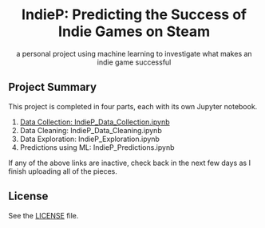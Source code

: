 <h1 align="center">
    IndieP: Predicting the Success of Indie Games on Steam
</h1>

<p align="center">a personal project using machine learning to investigate what makes an indie game successful</p>

## Project Summary

This project is completed in four parts, each with its own Jupyter notebook.

1. [Data Collection: IndieP_Data_Collection.ipynb](https://github.com/argwood/IndieP/blob/master/IndieP_Data_Collection.ipynb)
2. Data Cleaning: IndieP_Data_Cleaning.ipynb
3. Data Exploration: IndieP_Exploration.ipynb
4. Predictions using ML: IndieP_Predictions.ipynb

If any of the above links are inactive, check back in the next few days as I finish uploading all of the pieces.

## License

See the [LICENSE](https://github.com/ditto-dev-team/ditto/blob/master/LICENSE) file.

